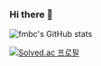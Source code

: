 ### Hi there 👋

![fmbc's GitHub stats](https://github-readme-stats.vercel.app/api?username=fmbc&show_icons=true&theme=highcontrast)   

[![Solved.ac
프로필](http://mazassumnida.wtf/api/generate_badge?boj={doodlingfun})](https://solved.ac/{doodlingfun})
